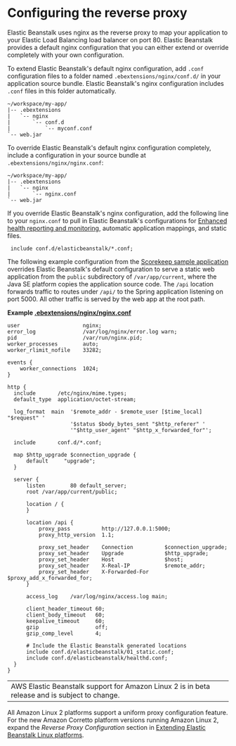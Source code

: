 # Configuring the reverse proxy<a name="java-se-nginx"></a>

Elastic Beanstalk uses nginx as the reverse proxy to map your application to your Elastic Load Balancing load balancer on port 80\. Elastic Beanstalk provides a default nginx configuration that you can either extend or override completely with your own configuration\.

To extend Elastic Beanstalk's default nginx configuration, add `.conf` configuration files to a folder named `.ebextensions/nginx/conf.d/` in your application source bundle\. Elastic Beanstalk's nginx configuration includes `.conf` files in this folder automatically\.

```
~/workspace/my-app/
|-- .ebextensions
|   `-- nginx
|       `-- conf.d
|           `-- myconf.conf
`-- web.jar
```

To override Elastic Beanstalk's default nginx configuration completely, include a configuration in your source bundle at `.ebextensions/nginx/nginx.conf`:

```
~/workspace/my-app/
|-- .ebextensions
|   `-- nginx
|       `-- nginx.conf
`-- web.jar
```

If you override Elastic Beanstalk's nginx configuration, add the following line to your `nginx.conf` to pull in Elastic Beanstalk's configurations for [Enhanced health reporting and monitoring](health-enhanced.md), automatic application mappings, and static files\.

```
 include conf.d/elasticbeanstalk/*.conf;
```

The following example configuration from the [Scorekeep sample application](https://github.com/aws-samples/eb-java-scorekeep/) overrides Elastic Beanstalk's default configuration to serve a static web application from the `public` subdirectory of `/var/app/current`, where the Java SE platform copies the application source code\. The `/api` location forwards traffic to routes under `/api/` to the Spring application listening on port 5000\. All other traffic is served by the web app at the root path\.

**Example [\.ebextensions/nginx/nginx\.conf](https://github.com/aws-samples/eb-java-scorekeep/blob/master/.ebextensions/nginx/nginx.conf)**  

```
user                    nginx;
error_log               /var/log/nginx/error.log warn;
pid                     /var/run/nginx.pid;
worker_processes        auto;
worker_rlimit_nofile    33282;

events {
    worker_connections  1024;
}

http {
  include       /etc/nginx/mime.types;
  default_type  application/octet-stream;

  log_format  main  '$remote_addr - $remote_user [$time_local] "$request" '
                    '$status $body_bytes_sent "$http_referer" '
                    '"$http_user_agent" "$http_x_forwarded_for"';

  include       conf.d/*.conf;

  map $http_upgrade $connection_upgrade {
      default     "upgrade";
  }

  server {
      listen        80 default_server;
      root /var/app/current/public;

      location / {
      }

      location /api {
          proxy_pass          http://127.0.0.1:5000;
          proxy_http_version  1.1;

          proxy_set_header    Connection          $connection_upgrade;
          proxy_set_header    Upgrade             $http_upgrade;
          proxy_set_header    Host                $host;
          proxy_set_header    X-Real-IP           $remote_addr;
          proxy_set_header    X-Forwarded-For     $proxy_add_x_forwarded_for;
      }

      access_log    /var/log/nginx/access.log main;

      client_header_timeout 60;
      client_body_timeout   60;
      keepalive_timeout     60;
      gzip                  off;
      gzip_comp_level       4;

      # Include the Elastic Beanstalk generated locations
      include conf.d/elasticbeanstalk/01_static.conf;
      include conf.d/elasticbeanstalk/healthd.conf;
  }
}
```


|  | 
| --- |
| AWS Elastic Beanstalk support for Amazon Linux 2 is in beta release and is subject to change\. | 

All Amazon Linux 2 platforms support a uniform proxy configuration feature\. For the new Amazon Corretto platform versions running Amazon Linux 2, expand the *Reverse Proxy Configuration* section in [Extending Elastic Beanstalk Linux platforms](platforms-linux-extend.md)\.